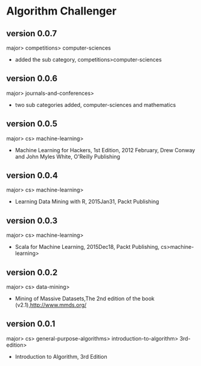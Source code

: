 # Algorithm Challenger

## version 0.0.7
major> competitions> computer-sciences
+ added the sub category, competitions>computer-sciences

## version 0.0.6
major> journals-and-conferences>
+ two sub categories added, computer-sciences	and mathematics

## version 0.0.5
major> cs> machine-learning>
+ Machine Learning for Hackers, 1st Edition, 2012 February, Drew Conway and John Myles White, O'Reilly Publishing

## version 0.0.4
major> cs> machine-learning>
+ Learning Data Mining with R, 2015Jan31, Packt Publishing

## version 0.0.3
major> cs> machine-learning>
+ Scala for Machine Learning, 2015Dec18, Packt Publishing, cs>machine-learning>

## version 0.0.2
major> cs> data-mining>
+ Mining of Massive Datasets,The 2nd edition of the book (v2.1),http://www.mmds.org/

## version 0.0.1
major> cs> general-purpose-algorithms> introduction-to-algorithm> 3rd-edition>
+ Introduction to Algorithm, 3rd Edition
